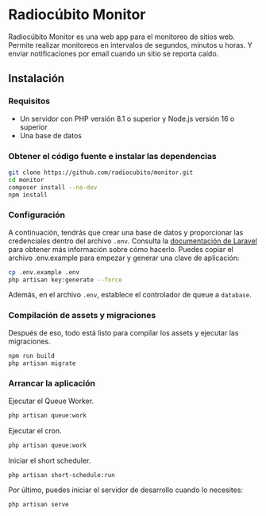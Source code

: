 # Radiocúbito Monitor

Radiocúbito Monitor es una web app para el monitoreo de sitios web.
Permite realizar monitoreos en intervalos de segundos, minutos u horas.
Y enviar notificaciones por email cuando un sitio se reporta caído.

## Instalación

### Requisitos

- Un servidor con PHP versión 8.1 o superior y Node.js versión 16 o superior
- Una base de datos

### Obtener el código fuente e instalar las dependencias

```bash
git clone https://github.com/radiocubito/monitor.git
cd monitor
composer install --no-dev
npm install
```

### Configuración

A continuación, tendrás que crear una base de datos y proporcionar las credenciales dentro del archivo `.env`. Consulta la [documentación de Laravel](https://laravel.com/docs/10.x/database#configuration) para obtener más información sobre cómo hacerlo. Puedes copiar el archivo .env.example para empezar y generar una clave de aplicación:

```bash
cp .env.example .env
php artisan key:generate --force
```

Además, en el archivo `.env`, establece el controlador de queue a `database`.

### Compilación de assets y migraciones

Después de eso, todo está listo para compilar los assets y ejecutar las migraciones.

```bash
npm run build
php artisan migrate
```

### Arrancar la aplicación

Ejecutar el Queue Worker.

```bash
php artisan queue:work
```

Ejecutar el cron.

```bash
php artisan queue:work
```

Iniciar el short scheduler.

```bash
php artisan short-schedule:run
```

Por último, puedes iniciar el servidor de desarrollo cuando lo necesites:

```bash
php artisan serve
```
